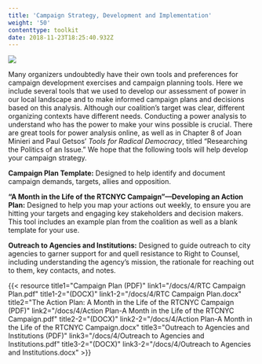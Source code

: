 ```yaml
---
title: 'Campaign Strategy, Development and Implementation'
weight: '50'
contenttype: toolkit
date: 2018-11-23T18:25:40.932Z
---
```

<img src="/images/campaign-strategy.jpg" />

Many organizers undoubtedly have their own tools and preferences for campaign development exercises and campaign planning tools. Here we include several tools that we used to develop our assessment of power in our local landscape and to make informed campaign plans and decisions based on this analysis. Although our coalition’s target was clear, different organizing contexts have different needs. Conducting a power analysis to understand who has the power to make your wins possible is crucial. There are great tools for power analysis online, as well as in Chapter 8 of Joan Minieri and Paul Getsos’ _Tools for Radical Democracy_, titled “Researching the Politics of an Issue.”  We hope that the following tools will help develop your campaign strategy.

**Campaign Plan Template:** Designed to help identify and document campaign demands, targets, allies and opposition.

**“A Month in the Life of the RTCNYC Campaign”—Developing an Action Plan:**  Designed to help you map your actions out weekly, to ensure you are hitting your targets and engaging key stakeholders and decision makers. This tool includes an example plan from the coalition as well as a blank template for your use. 

**Outreach to Agencies and Institutions:** Designed to guide outreach to city agencies to garner support for and quell resistance to Right to Counsel, including understanding the agency’s mission, the rationale for reaching out to them, key contacts, and notes.   

{{< 
resource title1="Campaign Plan (PDF)" link1="/docs/4/RTC Campaign Plan.pdf" 
title1-2="(DOCX)"
link1-2="/docs/4/RTC Campaign Plan.docx"
title2="The Action Plan: A Month in the Life of the RTCNYC Campaign (PDF)" 
link2="/docs/4/Action Plan-A Month in the Life of the RTCNYC Campaign.pdf" 
title2-2="(DOCX)"
link2-2="/docs/4/Action Plan-A Month in the Life of the RTCNYC Campaign.docx"
title3="Outreach to Agencies and Institutions (PDF)" link3="/docs/4/Outreach to Agencies and Institutions.pdf" 
title3-2="(DOCX)"
link3-2="/docs/4/Outreach to Agencies and Institutions.docx" >}}
